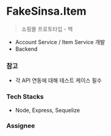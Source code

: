# FakeSinsa.Item
 
> 쇼핑몰 프로토타입 - 백

- Account Service / Item Service 개발
- Backend

### 참고

- 각 API 연동에 대해 테스트 케이스 필수


### Tech Stacks
- Node, Express, Sequelize


### Assignee